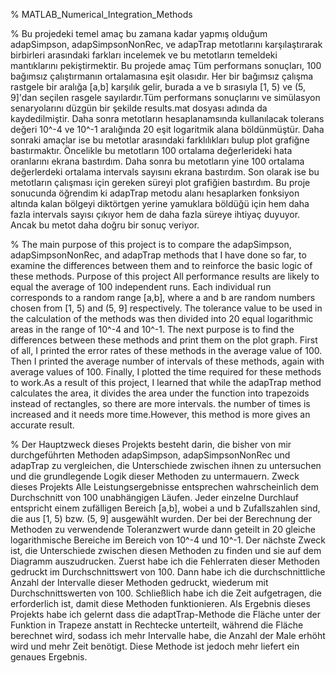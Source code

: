 % MATLAB_Numerical_Integration_Methods


% Bu projedeki temel amaç bu zamana kadar yapmış olduğum adapSimpson, adapSimpsonNonRec, ve adapTrap metotlarını karşılaştırarak birbirleri arasındaki farkları incelemek ve bu metotların temeldeki mantıklarını pekiştirmektir. Bu projede amaç Tüm performans sonuçları, 100 bağımsız çalıştırmanın ortalamasına eşit olasıdır. Her bir bağımsız çalışma rastgele bir aralığa [a,b] karşılık gelir, burada a ve b sırasıyla [1, 5) ve (5, 9]'dan seçilen rasgele sayılardır.Tüm performans sonuçlarını ve simülasyon senaryolarını düzgün bir şekilde results.mat dosyası adında da kaydedilmiştir. Daha sonra metotların hesaplanamsında kullanılacak tolerans değeri 10^-4 ve 10^-1 aralığında 20 eşit logaritmik alana böldünmüştür. Daha sonraki amaçlar ise bu metotlar arasındaki farklılıkları bulup plot grafiğne bastırmaktır. Öncelikle bu metotların 100 ortalama değerlerideki hata oranlarını ekrana bastırdım. Daha sonra bu metotların yine 100 ortalama değerlerdeki ortalama intervals sayısını ekrana bastırdım. Son olarak ise bu metotların çalışması için gereken süreyi plot grafiğien bastırdım. Bu proje sonucunda öğrendim ki adapTrap metodu alanı hesaplarken fonksiyon altında kalan bölgeyi diktörtgen yerine yamuklara böldüğü için hem daha fazla intervals sayısı çıkıyor hem de daha fazla süreye ihtiyaç duyuyor. Ancak bu metot daha doğru bir sonuç veriyor. 



% The main purpose of this project is to compare the adapSimpson, adapSimpsonNonRec, and adapTrap methods that I have done so far, to examine the differences between them and to reinforce the basic logic of these methods. Purpose of this project All performance results are likely to equal the average of 100 independent runs. Each individual run corresponds to a random range [a,b], where a and b are random numbers chosen from [1, 5) and (5, 9] respectively. The tolerance value to be used in the calculation of the methods was then divided into 20 equal logarithmic areas in the range of 10^-4 and 10^-1. The next purpose is to find the differences between these methods and print them on the plot graph. First of all, I printed the error rates of these methods in the average value of 100. Then I printed the average number of intervals of these methods, again with average values of 100. Finally, I plotted the time required for these methods to work.As a result of this project, I learned that while the adapTrap method calculates the area, it divides the area under the function into trapezoids instead of rectangles, so there are more intervals. the number of times is increased and it needs more time.However, this method is more gives an accurate result.



% Der Hauptzweck dieses Projekts besteht darin, die bisher von mir durchgeführten Methoden adapSimpson, adapSimpsonNonRec und adapTrap zu vergleichen, die Unterschiede zwischen ihnen zu untersuchen und die grundlegende Logik dieser Methoden zu untermauern. Zweck dieses Projekts Alle Leistungsergebnisse entsprechen wahrscheinlich dem Durchschnitt von 100 unabhängigen Läufen. Jeder einzelne Durchlauf entspricht einem zufälligen Bereich [a,b], wobei a und b Zufallszahlen sind, die aus [1, 5) bzw. (5, 9] ausgewählt wurden. Der bei der Berechnung der Methoden zu verwendende Toleranzwert wurde dann geteilt in 20 gleiche logarithmische Bereiche im Bereich von 10^-4 und 10^-1. Der nächste Zweck ist, die Unterschiede zwischen diesen Methoden zu finden und sie auf dem Diagramm auszudrucken. Zuerst habe ich die Fehlerraten dieser Methoden gedruckt im Durchschnittswert von 100. Dann habe ich die durchschnittliche Anzahl der Intervalle dieser Methoden gedruckt, wiederum mit Durchschnittswerten von 100. Schließlich habe ich die Zeit aufgetragen, die erforderlich ist, damit diese Methoden funktionieren. Als Ergebnis dieses Projekts habe ich gelernt dass die adaptTrap-Methode die Fläche unter der Funktion in Trapeze anstatt in Rechtecke unterteilt, während die Fläche berechnet wird, sodass ich mehr Intervalle habe, die Anzahl der Male erhöht wird und mehr Zeit benötigt. Diese Methode ist jedoch mehr liefert ein genaues Ergebnis.



